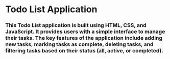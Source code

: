 # Todo List Application
### This Todo List application is built using HTML, CSS, and JavaScript. It provides users with a simple interface to manage their tasks. The key features of the application include adding new tasks, marking tasks as complete, deleting tasks, and filtering tasks based on their status (all, active, or completed).
